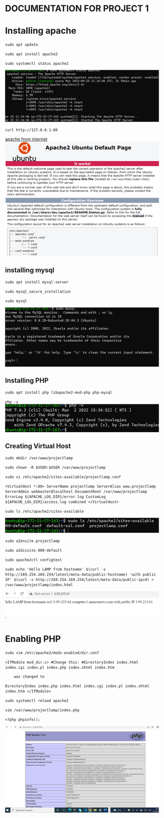 # DOCUMENTATION FOR PROJECT 1
# Installing apache
`sudo apt update`

`sudo apt install apache2`

`sudo systemctl status apache2`

![apachestatus](./images/Apachestatus.PNG)
    
 `curl http://127.0.0.1:80`

[apache from internet](https://3.95.215.61:80)
![apacheinternet](./images/ApacheDefaultpage.PNG)

## installing mysql
 `sudo apt install mysql-server`

`sudo mysql_secure_installation`

`sudo mysql`

![mysql console](./images/mysqlconsole.PNG)

## Installing PHP

`sudo apt install php libapache2-mod-php php-mysql`

`php -v`
![PHP COMPLETE](./images/PHPversion.PNG)

## Creating Virtual Host
`sudo mkdir /var/www/projectlamp`

`sudo chown -R $USER:$USER /var/www/projectlamp`

`sudo vi /etc/apache2/sites-available/projectlamp.conf`

`<VirtualHost *:80>
    ServerName projectlamp
    ServerAlias www.projectlamp 
    ServerAdmin webmaster@localhost
    DocumentRoot /var/www/projectlamp
    ErrorLog ${APACHE_LOG_DIR}/error.log
    CustomLog ${APACHE_LOG_DIR}/access.log combined
</VirtualHost>`

`sudo ls /etc/apache2/sites-available`

![VirtualHostConfig](./images/Projectlampconfiguration.PNG)

`sudo a2ensite projectlamp`

`sudo a2dissite 000-default`

`sudo apache2ctl configtest`

`sudo echo 'Hello LAMP from hostname' $(curl -s http://169.254.169.254/latest/meta-data/public-hostname) 'with public IP' $(curl -s http://169.254.169.254/latest/meta-data/public-ipv4) > /var/www/projectlamp/index.html`

![](./images/ApacheVirtualhost.PNG)`

# Enabling PHP

`sudo vim /etc/apache2/mods-enabled/dir.conf`


`<IfModule mod_dir.c>
        #Change this:
        #DirectoryIndex index.html index.cgi index.pl index.php index.xhtml index.htm` 
        
        was changed to
`DirectoryIndex index.php index.html index.cgi index.pl index.xhtml index.htm
</IfModule>`

`sudo systemctl reload apache2`

`vim /var/www/projectlamp/index.php`

`<?php
phpinfo();`

![PHP Enabled](./images/PHPEnabled.PNG)

